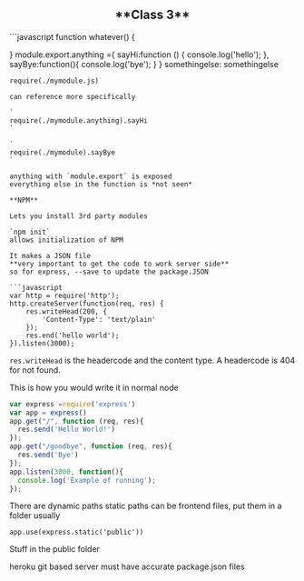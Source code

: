<center><h2>**Class 3**</h2></center>
```javascript
function whatever() {

}
module.export.anything ={
  sayHi:function () {
      console.log('hello');
  },
  sayBye:function(){
    console.log('bye');
  }
}
somethingelse: somethingelse
```
require(./mymodule.js)

can reference more specifically

`
require(./mymodule.anything).sayHi
`

`
require(./mymodule).sayBye
`

anything with `module.export` is exposed
everything else in the function is *not seen*

**NPM**

Lets you install 3rd party modules

`npm init`
allows initialization of NPM

It makes a JSON file
**very important to get the code to work server side**
so for express, --save to update the package.JSON

```javascript
var http = require('http');
http.createServer(function(req, res) {
    res.writeHead(200, {
        'Content-Type': 'text/plain'
    });
    res.end('hello world');
}).listen(3000);

```
`res.writeHead` is the headercode and the content type. A headercode is 404 for not found.  

This is how you would write it in normal node

```javascript
var express =require('express')
var app = express()
app.get("/", function (req, res){
  res.send('Hello World!')
});
app.get("/goodbye", function (req, res){
  res.send('Bye')
});
app.listen(3000, function(){
  console.log('Example of running');
});
```

There are dynamic paths
static paths can be frontend files, put them in a folder usually

`app.use(express.static('public'))`

Stuff in the public folder

heroku
git based server
must have accurate package.json files
